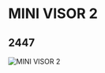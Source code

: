 # MINI VISOR 2
## 2447
![MINI VISOR 2](https://lc-www-live-s.legocdn.com/media/bricks/5/2/244726.jpg)